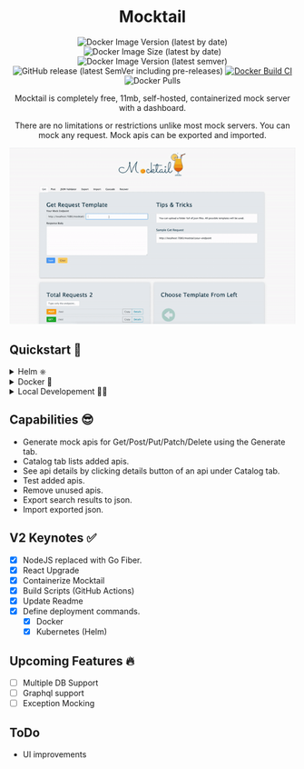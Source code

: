 <div align="center">

# Mocktail

![Docker Image Version (latest by date)](https://img.shields.io/docker/v/hhaluk/mocktail?color=blue&logo=docker)
![Docker Image Size (latest by date)](https://img.shields.io/docker/image-size/hhaluk/mocktail?color=B4D4A55&logo=docker)
![Docker Image Version (latest semver)](https://img.shields.io/docker/v/hhaluk/mocktail?label=stable-version&logo=docker&sort=semver&style=flat-square)
![GitHub release (latest SemVer including pre-releases)](https://img.shields.io/github/v/release/Huseyinnurbaki/mocktail?include_prereleases&logo=github)
[![Docker Build CI](https://github.com/Huseyinnurbaki/mocktail/actions/workflows/dockerize.yml/badge.svg?branch=master)](https://github.com/Huseyinnurbaki/mocktail/actions/workflows/dockerize.yml)
![Docker Pulls](https://img.shields.io/docker/pulls/hhaluk/mocktail?color=gray&logo=docker)


Mocktail is completely free, 11mb, self-hosted, containerized mock server with a dashboard.

There are no limitations or restrictions unlike most mock servers. You can mock any request. Mock apis can be exported and imported.


</div>

<p align="center">
  <img src="./howto/mocktail.gif" alt="mocktail_gif" />
</p>



## Quickstart 🚀
<details>
  <summary>Helm ⎈ </summary>
  
  ## Deploy with Helm ⎈
  > youtube tutorial is being prepared.

```console
$ helm repo add hhaluk https://huseyinnurbaki.github.io/charts/
$ helm install mocktail hhaluk/mocktail

****** Application url will be prompted. ******
```
_See values.yaml at [https://github.com/Huseyinnurbaki/charts](https://github.com/Huseyinnurbaki/charts/tree/release) under hhaluk/mocktail for customized deployment._
</details>

<details>
  <summary>Docker 🐳 </summary>
  
  ## Run Mocktail in a docker container 🐳 [See Youtube Tutorial](https://youtu.be/1y34yML7ET4)
```console
$ docker run -p 4000:4000 -d hhaluk/mocktail:2.0.1
```
_See "stable-version" tag at the beginning of this file to install the latest stable version._
### Go to **localhost:4000** 🏃


</details>

<details>
  <summary>Local Developement 🏃🏃 </summary>
  
### Running Backend 🏃
I prefer vscode for [debug mode](https://marketplace.visualstudio.com/items?itemName=golang.go)
It's already configured. You can also use LiteIDE, GoLand, Delve directly. Up to you. 

If you are just going to work on the Dashboard, running it in a container is also an option. Use the command under "Run Mocktail in a docker container"

### Running Dashboard 🏃

```console
$ cd mocktail-dashboard
$ npm start 
```
### Go to **localhost:3001** 🏃

</details>

## Capabilities 😎

- Generate mock apis for Get/Post/Put/Patch/Delete using the Generate tab.
- Catalog tab lists added apis.
- See api details by clicking details button of an api under Catalog tab.
- Test added apis.
- Remove unused apis.
- Export search results to json.
- Import exported json.



## V2 Keynotes ✅

- [x] NodeJS replaced with Go Fiber.
- [x] React Upgrade
- [x] Containerize Mocktail
- [x] Build Scripts (GitHub Actions)
- [x] Update Readme
- [x] Define deployment commands.
   - [x] Docker
   - [x] Kubernetes (Helm)

## Upcoming Features 🔥

- [ ] Multiple DB Support
- [ ] Graphql support
- [ ] Exception Mocking

## ToDo
- UI improvements



